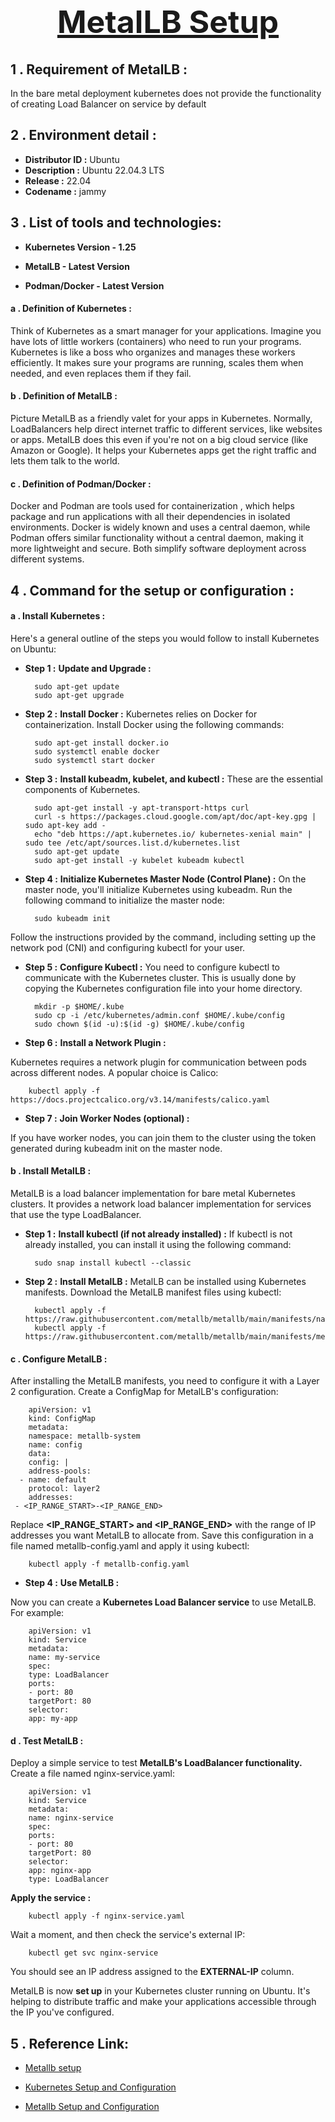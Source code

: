 <center> <u> <h1 style="font-size: 50px;">MetalLB Setup</h1> </u> </center>


## 1 . Requirement of MetalLB :

In the bare metal deployment kubernetes does not provide the functionality of creating Load Balancer on service by default

## 2 . Environment  detail :

* **Distributor ID :**	Ubuntu
* **Description :**	Ubuntu 22.04.3 LTS
* **Release :**	22.04
* **Codename :**	jammy

## 3 . List of tools and technologies:

* **Kubernetes Version - 1.25**

* **MetalLB - Latest Version**

* **Podman/Docker - Latest Version**

#### a . Definition of  Kubernetes :

Think of Kubernetes as a smart manager for your applications. Imagine you have lots of little workers (containers) who need to run your programs. Kubernetes is like a boss who organizes and manages these workers efficiently. It makes sure your programs are running, scales them when needed, and even replaces them if they fail.   


#### b . Definition of  MetalLB :

Picture MetalLB as a friendly valet for your apps in Kubernetes. Normally, LoadBalancers help direct internet traffic to different services, like websites or apps. MetalLB does this even if you're not on a big cloud service (like Amazon or Google). It helps your Kubernetes apps get the right traffic and lets them talk to the world.

#### c . Definition of  Podman/Docker  :

Docker and Podman  are tools  used for containerization , which helps package and run applications  with all their dependencies in isolated environments. Docker is widely known and uses a central daemon, while Podman offers similar functionality without a central daemon, making it more lightweight and secure. Both simplify software deployment across different systems.


## 4 .  Command for the setup or configuration :

#### a .  Install Kubernetes :

Here's a general outline of the steps you would follow to install Kubernetes on Ubuntu:

* **Step 1 :**   **Update and Upgrade :**

		sudo apt-get update
		sudo apt-get upgrade

* **Step 2 :** **Install Docker :**
Kubernetes relies on Docker for containerization. Install Docker using the following commands:

		sudo apt-get install docker.io
		sudo systemctl enable docker
		sudo systemctl start docker

* **Step 3 :** **Install kubeadm, kubelet, and kubectl :**
These are the essential components of Kubernetes.

		sudo apt-get install -y apt-transport-https curl
		curl -s https://packages.cloud.google.com/apt/doc/apt-key.gpg | sudo apt-key add -
		echo "deb https://apt.kubernetes.io/ kubernetes-xenial main" | sudo tee /etc/apt/sources.list.d/kubernetes.list
		sudo apt-get update
		sudo apt-get install -y kubelet kubeadm kubectl


  
* **Step 4 :**  **Initialize Kubernetes Master Node (Control Plane) :**
On the master node, you'll initialize Kubernetes using kubeadm. Run the following command to initialize the master node:

		sudo kubeadm init

Follow the instructions provided by the command, including setting up the network pod (CNI) and configuring kubectl for your user.  

* **Step 5 :**  **Configure Kubectl :**
You need to configure kubectl to communicate with the Kubernetes cluster. This is usually done by copying the Kubernetes configuration file into your home directory.

		mkdir -p $HOME/.kube
		sudo cp -i /etc/kubernetes/admin.conf $HOME/.kube/config
		sudo chown $(id -u):$(id -g) $HOME/.kube/config  
		  
* **Step 6 :** **Install a Network Plugin :**

Kubernetes requires a network plugin for communication between pods across different nodes. A popular choice is Calico:

		kubectl apply -f https://docs.projectcalico.org/v3.14/manifests/calico.yaml

* **Step 7 :** **Join Worker Nodes (optional) :**
   
If you have worker nodes, you can join them to the cluster using the token generated during kubeadm init on the master node.   


#### b .  Install MetalLB :
MetalLB is a load balancer implementation for bare metal Kubernetes clusters. It provides a network load balancer implementation for services that use the type LoadBalancer.   

* **Step 1 :**   **Install kubectl (if not already installed) :**
If kubectl is not already installed, you can install it using the following command:

		sudo snap install kubectl --classic


* **Step 2 :**   **Install MetalLB :**
MetalLB can be installed using Kubernetes manifests. Download the MetalLB manifest files using kubectl:

		kubectl apply -f https://raw.githubusercontent.com/metallb/metallb/main/manifests/namespace.yaml
		kubectl apply -f https://raw.githubusercontent.com/metallb/metallb/main/manifests/metallb.yaml

#### c . Configure MetalLB : 

After installing the MetalLB manifests, you need to configure it with a Layer 2 configuration. Create a ConfigMap for MetalLB's configuration:

		apiVersion: v1
		kind: ConfigMap
		metadata:
  		namespace: metallb-system
  		name: config
		data:
  		config: |
    	address-pools:
      - name: default
     	protocol: layer2
     	addresses:
     - <IP_RANGE_START>-<IP_RANGE_END>

Replace **<IP_RANGE_START> and <IP_RANGE_END>** with the range of IP addresses you want MetalLB to allocate from. Save this configuration in a file named metallb-config.yaml and apply it using kubectl:  


		kubectl apply -f metallb-config.yaml

* **Step 4 :**   **Use MetalLB :**  

Now you can create a **Kubernetes Load Balancer service** to use MetalLB. For example:

		apiVersion: v1
		kind: Service
		metadata:
  		name: my-service
		spec:
  		type: LoadBalancer
  		ports:
        - port: 80
    	targetPort: 80
  		selector:
    	app: my-app   

#### d . Test MetalLB :

Deploy a simple service to test **MetalLB's LoadBalancer functionality.** Create a file named nginx-service.yaml:   


		apiVersion: v1
		kind: Service
		metadata:
  		name: nginx-service
		spec:
  		ports:
        - port: 80
      	targetPort: 80
  		selector:
    	app: nginx-app
  		type: LoadBalancer
  

**Apply the service :**   

		kubectl apply -f nginx-service.yaml

Wait a moment, and then check the service's external IP:


		
		kubectl get svc nginx-service  
	
You should see an IP address assigned to the **EXTERNAL-IP** column.

MetalLB is now **set up** in your Kubernetes cluster running on Ubuntu. It's helping to distribute traffic and make your applications accessible through the IP you've configured. 


## 5 . Reference Link:  
* [Metallb setup](https://metallb.universe.tf/installation/)     

* [  Kubernetes Setup and Configuration ](https://www.linuxtechi.com/install-kubernetes-on-ubuntu-22-04/)    

* [ Metallb Setup and Configuration ](https://www.itsupportwale.com/blog/how-to-install-and-configure-metallb-on-self-managed-kubernetes/)   
